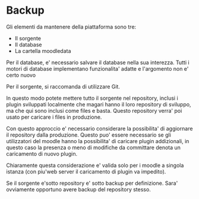 Backup
======

Gli elementi da mantenere della piattaforma sono tre:

- Il sorgente
- Il database
- La cartella moodledata

Per il database, e' necessario salvare il  database nella sua interezza. Tutti i motori di database implementano funzionalita' adatte e l'argomento non e' certo nuovo

Per il sorgente, si raccomanda di utilizzare Git.

In questo modo potete mettere tutto il sorgente nel repository, inclusi i plugin sviluppati localmente che magari hanno il loro repository di sviluppo, ma che qui sono inclusi come files e basta. Questo repository verra' poi usato per caricare i files in produzione.

Con questo approccio e' necessario considerare la possibilita' di aggiornare il repository dalla produzione. Questo puo' essere necessario se gli utilizzatori del moodle hanno la possibilita' di caricare plugin addizionali, in questo caso la presenza o meno di modifiche da committare denota un caricamento di nuovo plugin.

Chiaramente questa considerazione e' valida solo per i moodle a singola istanza (con piu'web server il caricamento di plugin va impedito).

Se il sorgente e'sotto repository e' sotto backup per definizione. Sara' ovviamente opportuno avere backup del repository stesso.


